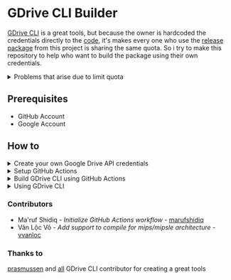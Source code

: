 # GDrive CLI Builder
[GDrive CLI](https://github.com/gdrive-org/gdrive) is a great tools, but because the owner is hardcoded the credentials directly to the [code](https://github.com/prasmussen/gdrive/blob/c3cbcceedd6beb1fcff30f06ea7be7c29558d181/handlers_drive.go#L17), it's makes every one who use the [release package](https://github.com/gdrive-org/gdrive/releases) from this project is sharing the same quota. So i try to make this repository to help who want to build the package using their own credentials.

<details>
<summary>
    Problems that arise due to limit quota
</summary>

![Error](./assets/error.png)

```html
Sign in with Google temporarily disabled for this app
This app has not been verified yet by Google in order to use Google Sign In.
```

</details>

## Prerequisites
- GitHub Account
- Google Account

## How to
<details>
<summary>
    Create your own Google Drive API credentials
</summary>

1. Go to Google developer [console](https://console.developers.google.com/apis/dashboard) and create new project
    >> P.S. This page only shown if it's your first time accesing Google developer console

    - Read terms and conditions ✌ and then click `ACCEPT AND CONTINUE`

    ![Step 1](./assets/step1.jpg)

    - Create a project if you have not yet by click the `CREATE PROJECT` button

    ![Step 2](./assets/step2.jpg)

    - Fill out your project name and then click `CREATE`

    ![Step 3](./assets/step3.jpg)

2. Go to Google Drive API [section](https://console.developers.google.com/apis/library/drive.googleapis.com) and enable it
    - Click `ACTIVATE`

    ![Step 4](./assets/step4.jpg)

3. Create Credential [1]
    - Click `CREATE CREDENTIAL`

    ![Step 5](./assets/step5.jpg)

    - Fill out the form and then click `What credentials do I need?`

    ![Step 6](./assets/step6.jpg)

4. Create OAuth consent screen
    - Click `SET UP CONSENT SCREEN`

    ![Step 7](./assets/step7.jpg)

    - Choose External and then click `CREATE`

    ![Step 8](./assets/step8.jpg)

    - Fill out the form and then click `SAVE`

    ![Step 9](./assets/step9.jpg)

5. Create Credential [2]
    - Fill out your client id name and then click `CREATE OAUTH CLIENT ID`

    ![Step 10](./assets/step10.jpg)

    - Download your `client_id.json` file and keep this file

    ![Step 11](./assets/step11.jpg)

</details>

<details>
<summary>
    Setup GitHub Actions
</summary>

1. Fork this repository
    - Click the `fork` button

    ![Step 12](./assets/step12.jpg)

2. Enable GitHub Actions in your repository
    - Click the `Actions` tab and then click `I understand my workflows, go ahead and run them`

    ![Enable](./assets/enable.png)

3. Create secret that contain your CLIENT_ID and CLIENT_SECRET
    - Click `Settings` > `Secrets` > `Add a new secret`

    ![Step 13](./assets/step13.jpg)

    - Open your `client_id.json` file then copy `CLIENT_ID` and `CLIENT_SECRET` to create secrets

    ![Step 14](./assets/step14.jpg)
    ![Step 15](./assets/step15.jpg)
    ![Step 16](./assets/step16.jpg)

    - Make sure you have CLIENT_ID and CLIENT_SECRET secret

    ![Step 17](./assets/step17.jpg)
</details>

<details>
<summary>
    Build GDrive CLI using GitHub Actions
</summary>

1. Choose your platform by editing the [`list.txt`](./build/list.txt) file inside build directory

    ![Step 18](./assets/step18.jpg)

    - Edit file by click the pencil icon

    ![Step 19](./assets/step19.jpg)

    - Write your platform in `list.txt` file. You can write multiple platform (split by line)

        <details>
        <summary>
            <b>Supported platfrom</b>
        </summary>

        - darwin/386
        - darwin/amd64
        - darwin/arm
        - darwin/arm64
        - dragonfly/amd64
        - freebsd/386
        - freebsd/amd64
        - freebsd/arm
        - linux/386
        - linux/amd64
        - linux/arm
        - linux/arm64
        - linux/ppc64
        - linux/ppc64le
        - linux/mips64
        - linux/mips64le
        - linux/rpi
        - netbsd/386
        - netbsd/amd64
        - netbsd/arm
        - openbsd/386
        - openbsd/amd64
        - openbsd/arm
        - plan9/386
        - plan9/amd64
        - solaris/amd64
        - windows/386
        - windows/amd64
        </details>

    ![Step 20](./assets/step20.jpg)

    - Save this file by commit the change

    >> P.S. Because GitHub Actions didn't have manual trigger to build, so we only can trigger the build process by commit changes and push it to `master` branch

    ![Step 21](./assets/step21.jpg)

    - Inspect your build process by click `Actions` > `Build GDrive CLI` workflow > `{Your commit message}` *i.e.* **Update list.txt**

    ![Step 22](./assets/step22.jpg)

    - Make sure all step is successfully build

    ![Step 23](./assets/step23.jpg)

    - If the build process has been finished, you can download the file by click `Artifacts` button in top-right section

    >> P.S. You can also delete this file by click the trash icon so another user cannot download this file

    ![Step 24](./assets/step24.jpg)
</details>

<details>
<summary>
    Using GDrive CLI
</summary>

On unix systems run `chmod +x {filename}` after download to make the binary executable.

[Official documentation](https://github.com/gdrive-org/gdrive#usage)
</details>

### Contributors
- Ma'ruf Shidiq - *Initialize GitHub Actions workflow* - [marufshidiq](https://github.com/marufshidiq)
- Văn Lộc Võ - *Add support to compile for mips/mipsle architecture* - [vvanloc](https://github.com/vvanloc)

### Thanks to
[prasmussen](https://github.com/prasmussen) and [all](https://github.com/gdrive-org/gdrive/graphs/contributors) GDrive CLI contributor for creating a great tools
